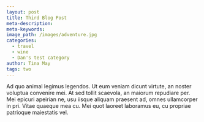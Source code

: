 ```yaml
---
layout: post
title: Third Blog Post
meta-description:
meta-keywords:
image_path: /images/adventure.jpg
categories:
  - travel
  - wine
  - Dan's test category
author: Tina May
tags: two
---
```


Ad quo animal legimus legendos. Ut eum veniam dicunt virtute, an noster voluptua convenire mei. At sed tollit scaevola, an maiorum repudiare per. Mei epicuri apeirian ne, usu iisque aliquam praesent ad, omnes ullamcorper in pri. Vitae quaeque mea cu. Mei quot laoreet laboramus eu, cu propriae patrioque maiestatis vel.
